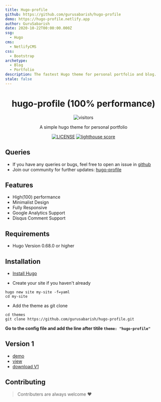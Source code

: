 ```yaml
---
title: Hugo-profile
github: https://github.com/gurusabarish/hugo-profile
demo: https://hugo-profile.netlify.app
author: GuruSabarish
date: 2020-10-22T00:00:00.000Z
ssg:
  - Hugo
cms:
  - NetlifyCMS
css:
  - Bootstrap
archetype:
  - Blog
  - Portfolio
description: The fastest Hugo theme for personal portfolio and blog.
stale: false
---
```


<div align="center">
  
# hugo-profile (100% performance)

![visitors](https://visitor-badge.glitch.me/badge?page_id=https://github.com/gurusabarish/hugo-profile)

A simple hugo theme for personal portfolio

[![LICENSE](https://img.shields.io/github/license/mashape/apistatus.svg)](https://github.com/gurusabarish/hugo-profile/blob/master/LICENSE) [![lighthouse score](https://img.shields.io/static/v1?label=Lighthouse%20Score&message=Good&color=green)](https://hugo-profile.netlify.app/)

</div>

## Queries

- If you have any queries or bugs, feel free to open an issue in [github](https://github.com/gurusabarish/hugo-profile/issues)
- Join our community for further updates: [hugo-profile](https://discord.gg/zgTajK4)

## Features

- High(100) performance
- Minimalist Design
- Fully Responsive
- Google Analytics Support
- Disqus Comment Support

## Requirements

- Hugo Version 0.68.0 or higher

## Installation

- [Install Hugo](https://gohugo.io/overview/installing)

- Create your site if you haven't already

```
hugo new site my-site -f=yaml
cd my-site
```

- Add the theme as git clone

```
cd themes
git clone https://github.com/gurusabarish/hugo-profile.git
```

<b>Go to the config file and add the line after titile `theme: "hugo-profile"` </b>

## Version 1

- [demo](https://hugo-profile-v1.netlify.app)
- [view](https://github.com/gurusabarish/hugo-profile/tree/V1.20)
- [download V1](https://github.com/gurusabarish/hugo-profile/archive/V1.20.zip)

## Contributing

> Contributers are always welcome :heart:
